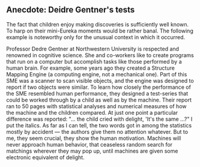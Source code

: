 ## Anecdote: Deidre Gentner's tests 

The fact that children enjoy making discoveries is sufficiently well known. To harp on their mini-Eureka moments would be rather banal. The following example is noteworthy only for the unusual context in which it occurred. 

Professor Dedre Gentner at Northwestern University is respected and renowned in cognitive science. She and co-workers like to create programs that run on a computer but accomplish tasks like those performed by a human brain. For example, some years ago they created a Structure Mapping Engine (a computing engine, not a mechanical one). Part of this SME was a scanner to scan visible objects, and the engine was designed to report if two objects were similar. To learn how closely the performance of the SME resembled human performance, they designed a test-series that could be worked through by a child as well as by the machine. Their report ran to 50 pages with statistical analyses and numerical measures of how the machine and the children compared. At just one point a particular difference was reported: "... the child cried with delight, 'It's the same ...?" I put the italics. As far as I can tell, the two words got in among the statistics mostly by accident &mdash; the authors give them no attention whatever. But to me, they seem crucial, they show the human motivation. Machines will never approach human behavior, that ceaseless random search for matchings wherever they may pop up, until machines are given some electronic equivalent of delight. 
